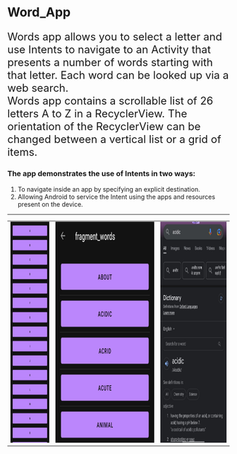 # Word_App
<p style="font-size: x-large">
Words app allows you to select a letter and use Intents to navigate to an Activity that presents a number of words starting with that letter. Each word can be looked up via a web search.
<br>
Words app contains a scrollable list of 26 letters A to Z in a RecyclerView. The orientation of the RecyclerView can be changed between a vertical list or a grid of items.
<br>
<h3>The app demonstrates the use of Intents in two ways:</h3>
<ol>
<li>
To navigate inside an app by specifying an explicit destination.</li><li>
Allowing Android to service the Intent using the apps and resources present on the device.</li></ol>
</p>
<hr>
<table>
<tr>
<td>
<img src="assets_readme/w1%20(2).jpeg" height="500px">
</td>
<td>
<img src="assets_readme/w1%20(1).jpeg" height="500px">
</td>
<td>
<img src="assets_readme/w1%20(3).jpeg" height="500px">
</td>
</tr>
</table>

